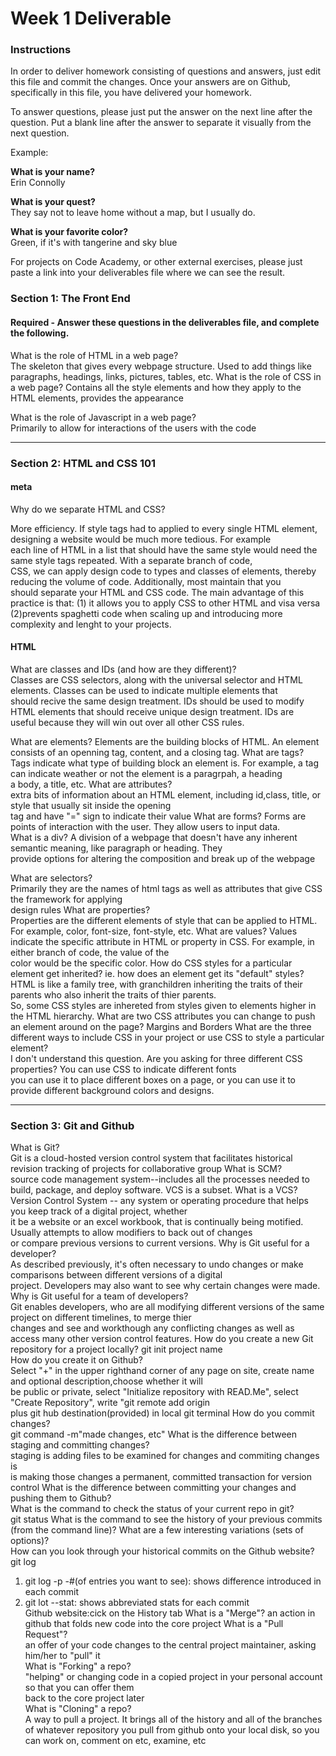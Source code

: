 # Week 1 Deliverable  

### Instructions  

In order to deliver homework consisting of questions and answers, just edit this file and commit the changes.  Once your answers are on Github, specifically in this file, you have delivered your homework.  
  
To answer questions, please just put the answer on the next line after the question.  Put a blank line after the answer to separate it visually from the next question.  

Example:  

**What is your name?**    
Erin Connolly

**What is your quest?**  
They say not to leave home without a map, but I usually do. 

**What is your favorite color?**  
Green, if it's with tangerine and sky blue 

For projects on Code Academy, or other external exercises, please just paste a link into your deliverables file where we can see the result.  

### Section 1: The Front End
#### Required - Answer these questions in the deliverables file, and complete the following. 
What is the role of HTML in a web page?  
The skeleton that gives every webpage structure.  Used to add things like paragraphs, headings, links, pictures, tables, etc. 
What is the role of CSS in a web page? 
Contains all the style elements and how they apply to the HTML elements, provides the appearance

What is the role of Javascript in a web page?   
Primarily to allow for interactions of the users with the code

---

### Section 2: HTML and CSS 101

#### meta
Why do we separate HTML and CSS?

More efficiency.  If style tags had to applied to every single HTML element, designing a website would be much more tedious.  For example  
each line of HTML in a list that should have the same style would need the same style tags repeated.  With a separate branch of code,   
CSS, we can apply design code to types and classes of elements, thereby reducing the volume of code.  Additionally, most maintain that you  
should separate your HTML and CSS code.  The main advantage of this practice is that: (1) it allows you to apply CSS to other HTML and visa versa  
(2)prevents spaghetti code when scaling up and introducing more complexity and lenght to your projects.

#### HTML
What are classes and IDs (and how are they different)?  
Classes are CSS selectors, along with the universal selector and HTML elements.  Classes can be used to indicate multiple elements that  
should recive the same design treatment.  IDs should be used to modify HTML elements that should receive unique design treatment.  IDs are  
useful because they will win out over all other CSS rules.

What are elements?
Elements are the building blocks of HTML.  An element consists of an openning tag, content, and a closing tag. 
What are tags?  
Tags indicate what type of building block an element is.  For example, a tag can indicate weather or not the element is a paragrpah, a heading  
a body, a title, etc.
What are attributes?  
extra bits of information about an HTML element, including id,class, title, or style that usually sit inside the opening  
tag and have "=" sign to indicate their value
What are forms? Forms are points of interaction with the user.  They allow users to input data.  
What is a div?  A division of a webpage that doesn't have any inherent semantic meaning, like paragraph or heading. They  
provide options for altering the composition and break up of the webpage

What are selectors?   
Primarily they are the names of html tags as well as attributes that give CSS the framework for applying  
design rules
What are properties?   
Properties are the different elements of style that can be applied to HTML.   For example, color, font-size, font-style, etc. 
What are values? 
Values indicate the specific attribute in HTML or property in CSS.  For example, in either branch of code, the value of the  
color would be the specific color.
How do CSS styles for a particular element get inherited? ie. how does an element get its "default" styles?  
HTML is like a family tree, with granchildren inheriting the traits of their parents who also inherit the traits of thier parents.  
So, some CSS styles are inhereted from styles given to elements higher in the HTML hierarchy. 
What are two CSS attributes you can change to push an element around on the page? Margins and Borders 
What are the three different ways to include CSS in your project or use CSS to style a particular element?  
I don't understand this question.  Are you asking for three different CSS properties? You can use CSS to indicate different fonts  
you can use it to place different boxes on a page, or you can use it to provide different background colors and designs.

---
### Section 3: Git and Github  
What is Git?   
Git is a cloud-hosted version control system that facilitates historical revision tracking of projects for collaborative group
What is SCM?   
source code management system--includes all the processes needed to build, package, and deploy software. VCS is a subset.
What is a VCS?    
Version Control System -- any system or operating procedure that helps you keep track of a digital project, whether  
it be a website or an excel workbook, that is continually being motified.  Usually attempts to allow modifiers to back out of changes  
or compare previous versions to current versions.
Why is Git useful for a developer?    
As described previously, it's often necessary to undo changes or make comparisons between different versions of a digital  
project.  Developers may also want to see why certain changes were made. 
Why is Git useful for a team of developers?  
Git enables developers, who are all modifying different versions of the same project on different timelines, to merge thier  
changes and see and workthough any conflicting changes as well as access many other version control features.
How do you create a new Git repository for a project locally? git init project name   
How do you create it on Github?   
Select "+" in the upper righthand corner of any page on site, create name and optional description,choose whether it will  
be public or private, select "Initialize repository with READ.Me", select "Create Repository", write "git remote add origin  
plus git hub destination(provided) in local git terminal
How do you commit changes?    
git command -m"made changes, etc"
What is the difference between staging and committing changes?   
staging is adding files to be examined for changes and commiting changes is  
is making those changes a permanent, committed transaction for version control 
What is the difference between committing your changes and pushing them to Github?  
What is the command to check the status of your current repo in git?    
git status
What is the command to see the history of your previous commits (from the command line)?  What are a few interesting variations (sets of options)?  
How can you look through your historical commits on the Github website?   
git log 
1. git log -p -#(of entries you want to see): shows difference introduced in each commit  
2. git lot --stat: shows abbreviated stats for each commit  
Github website:cick on the History tab
What is a "Merge"?  an action in github that folds new code into the core project
What is a "Pull Request"?    
an offer of your code changes to the central project maintainer, asking him/her to "pull" it  
What is "Forking" a repo?   
"helping" or changing code in a copied project in your personal account so that you can offer them  
back to the core project later  
What is "Cloning" a repo?   
A way to pull a project.  It brings all of the history and all of the branches of whatever repository you pull from github onto your local  disk, so you can work on, comment on etc, examine, etc
